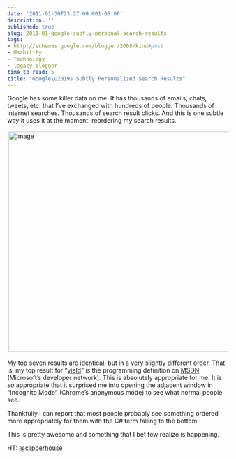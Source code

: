 ```yaml
---
date: '2011-01-30T23:27:00.001-05:00'
description: ''
published: true
slug: 2011-01-google-subtly-personal-search-results
tags:
- http://schemas.google.com/blogger/2008/kind#post
- Usability
- Technology
- legacy-blogger
time_to_read: 5
title: "Google\u2019s Subtly Personalized Search Results"
---
```


<p>Google has some killer data on me. It has thousands of emails, chats, tweets, etc. that I’ve exchanged with hundreds of people. Thousands of internet searches. Thousands of search result clicks. And this is one subtle way it uses it at the moment: reordering my search results.</p>
<p><img alt="image" height="505" src="http://lh6.ggpht.com/_IKD9WtY5kxU/TUY6STAOQtI/AAAAAAAABWA/5h6tqk6ieqM/image%5B6%5D.png" style="margin: 3px; display: inline;" title="image" width="700" /></p>  
<p>My top seven results are identical, but in a very slightly different order. That is, my top result for “<a href="../2009/2009-04-working-with-yield-keyword-in-c.html" target="_blank">yield</a>” is the programming definition on <a href="http://msdn.microsoft.com/en-us/library/9k7k7cf0.aspx" target="_blank">MSDN</a> (Microsoft’s developer network). This is absolutely appropriate for me. It is <em>so</em> appropriate that it surprised me into opening the adjacent window in “Incognito Mode” (Chrome’s anonymous mode) to see what normal people see.</p>
<p>Thankfully I can report that most people probably see something ordered more appropriately for them with the C# term falling to the bottom. </p>
<p>This is pretty awesome and something that I bet few realize is happening.</p>
<p>HT: <a href="http://twitter.com/clipperhouse/status/25019705290919936" target="_blank">@clipperhouse</a></p>
